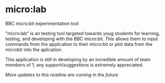 # micro:lab
BBC micro:bit experimentation tool


"micro:lab" is an testing tool targeted towards youg students for learning, testing, and developing with the BBC micro:bit. This allows them to input commands from the application to their micro:bit or plot data from the microbit into the aplication.

This application is still in developing by an incredible amount of team members of 1, any support/suggestions is extremely appreciated.

*More updates to this readme are coming in the future*

